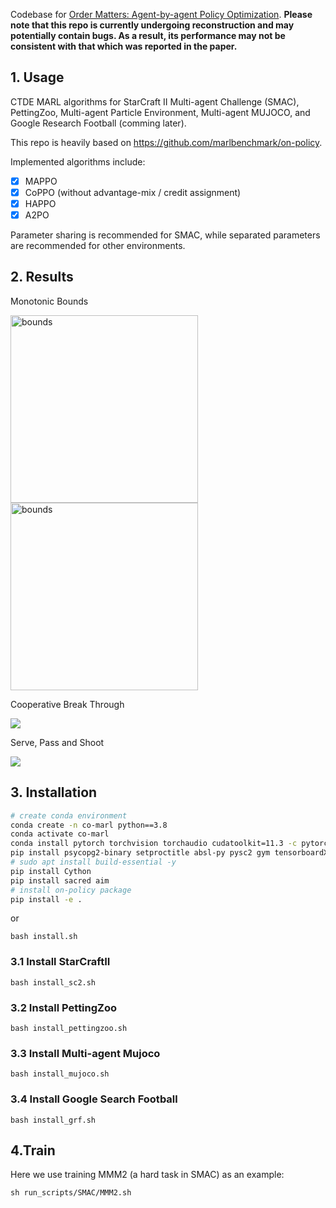 Codebase for [Order Matters: Agent-by-agent Policy Optimization](https://openreview.net/forum?id=Q-neeWNVv1). **Please note that this repo is currently undergoing reconstruction and may potentially contain bugs. As a result, its performance may not be consistent with that which was reported in the paper.**

## 1. Usage

CTDE MARL algorithms for StarCraft II Multi-agent Challenge (SMAC), PettingZoo, Multi-agent Particle Environment, Multi-agent MUJOCO, and Google Research Football (comming later).

This repo is heavily based on https://github.com/marlbenchmark/on-policy.

Implemented algorithms include:
- [x] MAPPO
- [x] CoPPO (without advantage-mix / credit assignment) 
- [x] HAPPO
- [x] A2PO

Parameter sharing is recommended for SMAC, while separated parameters are recommended for other environments.

## 2. Results

Monotonic Bounds

<img src="./media/bound.png" height = "300" alt="bounds" align=center />
<img src="./media/vis_bound.png" height = "300" alt="bounds" align=center />

Cooperative Break Through

![](./media/cooperative-break-through.gif)

Serve, Pass and Shoot

![](./media/serve-pass-and-shoot.gif)

## 3. Installation

``` Bash
# create conda environment
conda create -n co-marl python==3.8
conda activate co-marl
conda install pytorch torchvision torchaudio cudatoolkit=11.3 -c pytorch -y
pip install psycopg2-binary setproctitle absl-py pysc2 gym tensorboardX
# sudo apt install build-essential -y
pip install Cython
pip install sacred aim
# install on-policy package
pip install -e .
```

or 

```shell
bash install.sh
```


### 3.1 Install StarCraftII

```shell
bash install_sc2.sh
```

### 3.2 Install PettingZoo

```shell
bash install_pettingzoo.sh
```

### 3.3 Install Multi-agent Mujoco

```shell
bash install_mujoco.sh
```

### 3.4 Install Google Search Football
```shell
bash install_grf.sh
```

## 4.Train
Here we use training MMM2 (a hard task in SMAC) as an example:
```
sh run_scripts/SMAC/MMM2.sh
```